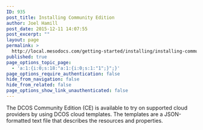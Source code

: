 ```yaml
---
ID: 935
post_title: Installing Community Edition
author: Joel Hamill
post_date: 2015-12-11 14:07:55
post_excerpt: ""
layout: page
permalink: >
  http://local.mesodocs.com/getting-started/installing/installing-community-edition/
published: true
page_options_topic_page:
  - 'a:1:{i:0;s:18:"a:1:{i:0;s:1:"1";}";}'
page_options_require_authentication: false
hide_from_navigation: false
hide_from_related: false
page_options_show_link_unauthenticated: false
---
```

The DCOS Community Edition (CE) is available to try on supported cloud providers by using DCOS cloud templates. The templates are a JSON-formatted text file that describes the resources and properties.